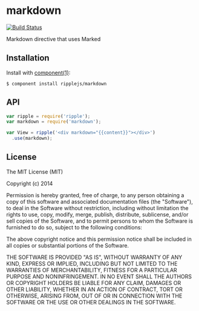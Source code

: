 
# markdown

[![Build Status](https://travis-ci.org/ripplejs/markdown.png?branch=master)](https://travis-ci.org/ripplejs/markdown)


  Markdown directive that uses Marked

## Installation

  Install with [component(1)](http://component.io):

    $ component install ripplejs/markdown

## API

```js
var ripple = require('ripple');
var markdown = require('markdown');

var View = ripple('<div markdown="{{content}}"></div>')
  .use(markdown);
```

## License

  The MIT License (MIT)

  Copyright (c) 2014 <copyright holders>

  Permission is hereby granted, free of charge, to any person obtaining a copy
  of this software and associated documentation files (the "Software"), to deal
  in the Software without restriction, including without limitation the rights
  to use, copy, modify, merge, publish, distribute, sublicense, and/or sell
  copies of the Software, and to permit persons to whom the Software is
  furnished to do so, subject to the following conditions:

  The above copyright notice and this permission notice shall be included in
  all copies or substantial portions of the Software.

  THE SOFTWARE IS PROVIDED "AS IS", WITHOUT WARRANTY OF ANY KIND, EXPRESS OR
  IMPLIED, INCLUDING BUT NOT LIMITED TO THE WARRANTIES OF MERCHANTABILITY,
  FITNESS FOR A PARTICULAR PURPOSE AND NONINFRINGEMENT. IN NO EVENT SHALL THE
  AUTHORS OR COPYRIGHT HOLDERS BE LIABLE FOR ANY CLAIM, DAMAGES OR OTHER
  LIABILITY, WHETHER IN AN ACTION OF CONTRACT, TORT OR OTHERWISE, ARISING FROM,
  OUT OF OR IN CONNECTION WITH THE SOFTWARE OR THE USE OR OTHER DEALINGS IN
  THE SOFTWARE.